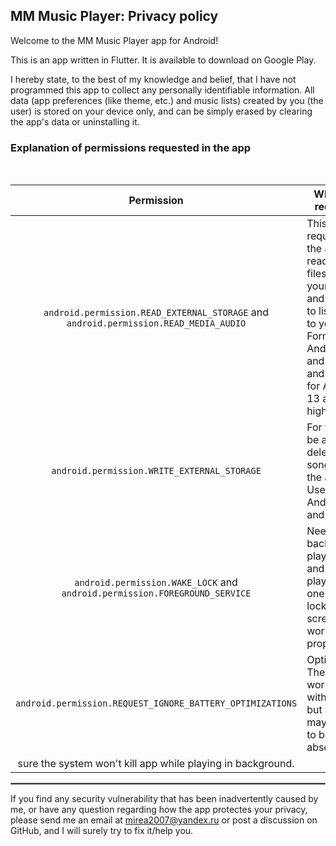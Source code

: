 ## MM Music Player: Privacy policy

Welcome to the MM Music Player app for Android!

This is an app written in Flutter. It is available to download on Google Play.

I hereby state, to the best of my knowledge and belief, that I have not programmed this app to collect any personally identifiable information. All data (app preferences (like theme, etc.) and music lists) created by you (the user) is stored on your device only, and can be simply erased by clearing the app's data or uninstalling it.

### Explanation of permissions requested in the app

<br/>

| Permission | Why it is required |
| :---: | --- |
| `android.permission.READ_EXTERNAL_STORAGE` and `android.permission.READ_MEDIA_AUDIO` | This is required for the app to read music files from your device and be able to list them to you. Former for Android 12 and lower, and latter for Android 13 and higher. |
| `android.permission.WRITE_EXTERNAL_STORAGE` | For you to be able to delete songs from the app. Used by Android 10 and lower. |
| `android.permission.WAKE_LOCK` and `android.permission.FOREGROUND_SERVICE` | Needed for background playback and system player (the one on the lock screen) to work properly. |
| `android.permission.REQUEST_IGNORE_BATTERY_OPTIMIZATIONS` | Optional. The app works fine without it, but you may grant it to be absolutely
sure the system won't kill app while playing in background.|

 <hr style="border:1px solid gray">

If you find any security vulnerability that has been inadvertently caused by me, or have any question regarding how the app protectes your privacy, please send me an email at mirea2007@yandex.ru or post a discussion on GitHub, and I will surely try to fix it/help you.
